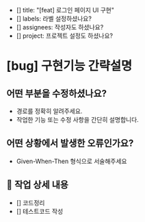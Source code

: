 
<!-- 여기는 예시입니다. 아래 주석까지는 지위주세요 -->
- [] title: "[feat] 로그인 페이지 UI 구현"
- [] labels: 라벨 설정하셨나요?
- [] assignees: 작성자도 하셨나요?
- [] project: 프로젝트 설정도 하셨나요?
<!-- 지웠나요? 확실해요? -->

# [bug] 구현기능 간략설명

## 어떤 부분을 수정하셨나요?
- 경로를 정확히 알려주세요.
- 작업한 기능 또는 수정 사항을 간단히 설명합니다.  

## 어떤 상황에서 발생한 오류인가요?
- Given-When-Then 형식으로 서술해주세요

## 📌 작업 상세 내용
- [] 코드정리
- [] 테스트코드 작성



